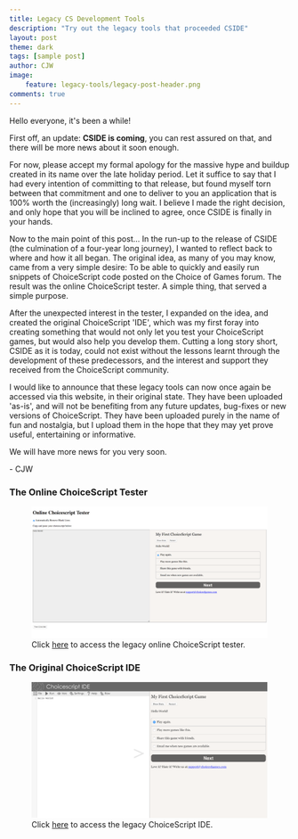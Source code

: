 ```yaml
---
title: Legacy CS Development Tools
description: "Try out the legacy tools that proceeded CSIDE"
layout: post
theme: dark
tags: [sample post]
author: CJW
image:
    feature: legacy-tools/legacy-post-header.png
comments: true
---
```


Hello everyone, it's been a while!

First off, an update: **CSIDE is coming**, you can rest assured on that, and there will be more news about it soon enough.

For now, please accept my formal apology for the massive hype and buildup created in its name over the late holiday period. Let it suffice to say that I had every intention of committing to that release, but found myself torn between that commitment and one to deliver to you an application that is 100% worth the (increasingly) long wait. I believe I made the right decision, and only hope that you will be inclined to agree, once CSIDE is finally in your hands.

Now to the main point of this post... <!-- more --> In the run-up to the release of CSIDE (the culmination of a four-year long journey), I wanted to reflect back to where and how it all began. The original idea, as many of you may know, came from a very simple desire: To be able to quickly and easily run snippets of ChoiceScript code posted on the Choice of Games forum. The result was the online ChoiceScript tester. A simple thing, that served a simple purpose.

After the unexpected interest in the tester, I expanded on the idea, and created the original ChoiceScript 'IDE', which was my first foray into creating something that would not only let you test your ChoiceScript games, but would also help you develop them. Cutting a long story short, CSIDE as it is today, could not exist without the lessons learnt through the development of these predecessors, and the interest and support they received from the ChoiceScript community.

I would like to announce that these legacy tools can now once again be accessed via this website, in their original state. They have been uploaded 'as-is', and will not be benefiting from any future updates, bug-fixes or new versions of ChoiceScript. They have been uploaded purely in the name of fun and nostalgia, but I upload them in the hope that they may yet prove useful, entertaining or informative.

We will have more news for you very soon.

\- CJW


### The Online ChoiceScript Tester

<figure>
	<a href="/images/legacy-tools/cs-tester-hello-world.png"><img src="/images/legacy-tools/cs-tester-hello-world.png" alt="Screenshot of original online ChoiceScript tester"></a>
	<figcaption>Click <a href="https://choicescriptide.github.io/legacy/cs-tester/mygame/input.html" title="Online ChoiceScript tester">here</a> to access the legacy online ChoiceScript tester.</figcaption>
</figure>

### The Original ChoiceScript IDE

<figure>
	<a href="/images/legacy-tools/original-ide-hello-world.png"><img src="/images/legacy-tools/original-ide-hello-world.png" alt="Screenshot of original integrated development environment"></a>
	<figcaption>Click <a href="https://choicescriptide.github.io/legacy/ide/main.html" title="Online ChoiceScript tester">here</a> to access the legacy ChoiceScript IDE.</figcaption>
</figure>

